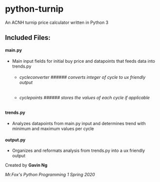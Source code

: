# python-turnip
An ACNH turnip price calculator written in Python 3

## Included Files: ##

#### main.py ####
- Main input fields for initial buy price and datapoints that feeds data into trends.py
  - ###### cycleconverter ###### converts integer of cycle to ux friendly output
  - ###### cyclepoints ###### stores the values of each cycle if applicable

#### trends.py ####
- Analyzes datapoints from main.py input and determines trend with minimum and maximum values per cycle

#### output.py ####
- Organizes and reformats analysis from trends.py into a ux friendly output


Created by **Gavin Ng**

*Mr.Fox's Python Programming 1 Spring 2020*